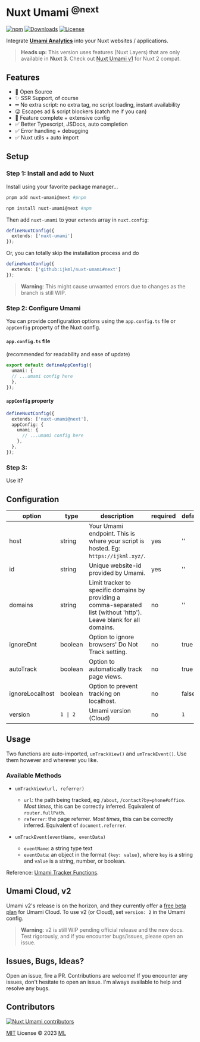 # Nuxt Umami <sup>@next<sup>

[![npm](https://img.shields.io/npm/v/nuxt-umami/next?style=flat-square)](https://www.npmjs.com/package/nuxt-umami/v/next)
[![Downloads](https://img.shields.io/npm/dt/nuxt-umami.svg?style=flat-square)](https://www.npmjs.com/package/nuxt-umami)
[![License](https://img.shields.io/npm/l/nuxt-umami?style=flat-square)](/LICENSE)

Integrate [**Umami Analytics**](https://umami.is/) into your Nuxt websites / applications.

> **Heads up:**
> This version uses features (Nuxt Layers) that are only available in **Nuxt 3**.
> Check out [Nuxt Umami v1](https://github.com/ijkml/nuxt-umami) for Nuxt 2 compat.

## Features

- 📖 Open Source
- ✨ SSR Support, of course
- ➖ No extra script: no extra tag, no script loading, instant availability
- 😜 Escapes ad & script blockers (catch me if you can)
- 💯 Feature complete + extensive config
- ✅ Better Typescript, JSDocs, auto completion
- ✅ Error handling + debugging
- ✅ Nuxt utils + auto import

## Setup

### Step 1: Install and add to Nuxt

Install using your favorite package manager...

```bash
pnpm add nuxt-umami@next #pnpm
```

```bash
npm install nuxt-umami@next #npm
```

Then add `nuxt-umami` to your `extends` array in `nuxt.config`:

```ts
defineNuxtConfig({
  extends: ['nuxt-umami']
});
```

Or, you can totally skip the installation process and do

```ts
defineNuxtConfig({
  extends: ['github:ijkml/nuxt-umami#next']
});
```

> **Warning**:
> This might cause unwanted errors due to changes as the branch is still WIP.

### Step 2: Configure Umami

You can provide configuration options using the `app.config.ts` file or `appConfig` property of the Nuxt config.

#### `app.config.ts` file

(recommended for readability and ease of update)

```ts
export default defineAppConfig({
  umami: {
  // ...umami config here
  },
});
```

#### `appConfig` property

```ts
defineNuxtConfig({
  extends: ['nuxt-umami@next'],
  appConfig: {
    umami: {
      // ...umami config here
    },
  },
});
```

### Step 3:

Use it?

## Configuration

| option | type | description | required | default |
|---|---|---|---|---|
| host | string | Your Umami endpoint. This is where your script is hosted. Eg: `https://ijkml.xyz/`. | yes | '' |
| id | string | Unique website-id provided by Umami. | yes | '' |
| domains | string | Limit tracker to specific domains by providing a comma-separated list (without 'http'). Leave blank for all domains. | no | '' |
| ignoreDnt | boolean | Option to ignore browsers' Do Not Track setting. | no | true |
| autoTrack | boolean | Option to automatically track page views. | no | true |
| ignoreLocalhost | boolean | Option to prevent tracking on localhost. | no | false |
| version | `1 \| 2`  | Umami version (Cloud) | no | `1` |

## Usage

Two functions are auto-imported, `umTrackView()` and `umTrackEvent()`. Use them however and wherever you like.

### Available Methods

- `umTrackView(url, referrer)`
  - `url`: the path being tracked, eg `/about`, `/contact?by=phone#office`. *Most times*, this can be correctly inferred. Equivalent of `router.fullPath`.
  - `referrer`: the page referrer. *Most times*, this can be correctly inferred. Equivalent of `document.referrer`.

- `umTrackEvent(eventName, eventData)`
  - `eventName`: a string type text
  - `eventData`: an object in the format `{key: value}`, where `key` is a string and `value` is a string, number, or boolean.


Reference: [Umami Tracker Functions](https://umami.is/docs/tracker-functions).


## Umami Cloud, v2

Umami v2's release is on the horizon, and they currently offer a [free beta plan](https://umami.is/pricing) for Umami Cloud. To use v2 (or Cloud), set `version: 2` in the Umami config.

> **Warning**:
> v2 is still WIP pending official release and the new docs. Test rigorously, and if you encounter bugs/issues, please open an issue.

## Issues, Bugs, Ideas?

Open an issue, fire a PR. Contributions are welcome! If you encounter any issues, don't hesitate to open an issue. I'm always available to help and resolve any bugs.

## Contributors

<a href="https://github.com/ijkml/nuxt-umami/graphs/contributors">
  <img alt="Nuxt Umami contributors" src="https://contrib.rocks/image?repo=ijkml/nuxt-umami" />
</a>

[MIT](./LICENSE) License © 2023 [ML](https://github.com/ijkml/)
